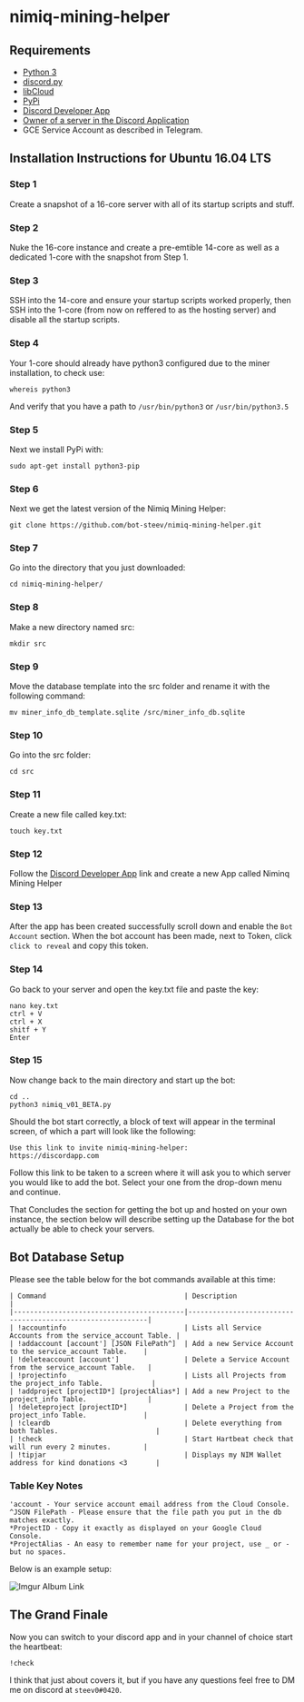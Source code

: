 # nimiq-mining-helper

## Requirements

- [Python 3](https://www.python.org/download/releases/3.0/)
- [discord.py](https://github.com/Rapptz/discord.py)
- [libCloud](https://libcloud.apache.org/)
- [PyPi](https://pypi.org/)
- [Discord Developer App][1]
- [Owner of a server in the Discord Application](https://discordapp.com)
- GCE Service Account as described in Telegram.

## Installation Instructions for Ubuntu 16.04 LTS
### Step 1
Create a snapshot of a 16-core server with all of its startup scripts and stuff.

### Step 2
Nuke the 16-core instance and create a pre-emtible 14-core as well as a dedicated 1-core with the snapshot from Step 1.

### Step 3
SSH into the 14-core and ensure your startup scripts worked properly, then SSH into the 1-core (from now on reffered to as the hosting server) and disable all the startup scripts.

### Step 4
Your 1-core should already have python3 configured due to the miner installation, to check use:
```
whereis python3
```
And verify that you have a path to `/usr/bin/python3` or `/usr/bin/python3.5`

### Step 5
Next we install PyPi with:
```
sudo apt-get install python3-pip
```

### Step 6
Next we get the latest version of the Nimiq Mining Helper:
```
git clone https://github.com/bot-steev/nimiq-mining-helper.git
```

### Step 7
Go into the directory that you just downloaded:
```
cd nimiq-mining-helper/
```

### Step 8
Make a new directory named src:
```
mkdir src
```

### Step 9 
Move the database template into the src folder and rename it with the following command:
```
mv miner_info_db_template.sqlite /src/miner_info_db.sqlite
```

### Step 10
Go into the src folder:
```
cd src
```

### Step 11
Create a new file called key.txt:
```
touch key.txt
```

### Step 12
Follow the [Discord Developer App][1] link and create a new App called Niminq Mining Helper

### Step 13
After the app has been created successfully scroll down and enable the `Bot Account` section. When the bot account has been made, next to Token, click `click to reveal` and copy this token.

### Step 14
Go back to your server and open the key.txt file and paste the key:
```
nano key.txt
ctrl + V
ctrl + X
shitf + Y
Enter
```
### Step 15
Now change back to the main directory and start up the bot:
```
cd ..
python3 nimiq_v01_BETA.py
```

Should the bot start correctly, a block of text will appear in the terminal screen, of which a part will look like the following:
```
Use this link to invite nimiq-mining-helper:
https://discordapp.com
```

Follow this link to be taken to a screen where it will ask you to which server you would like to add the bot. Select your one from the drop-down menu and continue.

That Concludes the section for getting the bot up and hosted on your own instance, the section below will describe setting up the Database for the bot actually be able to check your servers.

## Bot Database Setup

Please see the table below for the bot commands available at this time:
```
| Command                                  | Description                                                |
|------------------------------------------|------------------------------------------------------------|
| !accountinfo                             | Lists all Service Accounts from the service_account Table. |
| !addaccount [account'] [JSON FilePath^]  | Add a new Service Account to the service_account Table.    |
| !deleteaccount [account']                | Delete a Service Account from the service_account Table.   |
| !projectinfo                             | Lists all Projects from the project_info Table.            |
| !addproject [projectID*] [projectAlias*] | Add a new Project to the project_info Table.               |
| !deleteproject [projectID*]              | Delete a Project from the project_info Table.              |
| !cleardb                                 | Delete everything from both Tables.                        |
| !check                                   | Start Hartbeat check that will run every 2 minutes.        |
| !tipjar                                  | Displays my NIM Wallet address for kind donations <3       |
```
### Table Key Notes

```
'account - Your service account email address from the Cloud Console.
^JSON FilePath - Please ensure that the file path you put in the db matches exactly.
*ProjectID - Copy it exactly as displayed on your Google Cloud Console.
*ProjectAlias - An easy to remember name for your project, use _ or - but no spaces.
```

Below is an example setup:

![Imgur Album Link](https://imgur.com/KC7rxUC?raw=true)

## The Grand Finale

Now you can switch to your discord app and in your channel of choice start the heartbeat:
```
!check
```

I think that just about covers it, but if you have any questions feel free to DM me on discord at `steev0#0420`.
 
[1]: https://discordapp.com/developers/applications/me